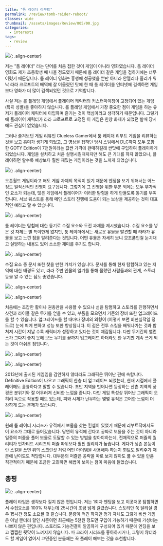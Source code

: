 ```yaml
---
title: "툼 레이더 리부트"
permalink: /review/tomb-raider-reboot/
classes: wide
thumbnail: /assets/images/Review/005/00.jpg
categories:
  - interests
tags:
  - review
---
```


![](/assets/images/Review/005/00.jpg){: .align-center}

저는 "툼 레이더" 라는 단어를 처음 접한 것이 게임이 아니라 영화였습니다. 툼 레이더 영화도 제가 초등학생 때 나올 정도였기 때문에 툼 레이더 같은 게임을 접하기에는 너무 어렸기 때문입니다. 툼 레이더 영화는 흥행에 성공했을 뿐만 아니라 안젤리나 졸리가 워낙 라라 크로프트의 배역에 잘 어울렸던 탓에 한 때 툼 레이더를 인터넷에 검색하면 게임보다 영화가 더 많이 검색되었던 것으로 기억합니다.

사실 저는 롤 플레잉 게임에서 플레이어 캐릭터의 커스터마이징이 고정되어 있는 게임(특히 성별)을 좋아하지 않습니다. 롤 플레잉 게임에서 가장 중요한 점이 게임을 하는 유저가 플레이어 캐릭터에 이입하며 즐기는 것이 핵심이라고 생각하기 때문입니다. 그렇기에 플레이어 캐릭터가 라라 크로프트로 고정된 이 게임은 한창 화제가 되었던 발매 당시에도 관심이 없었습니다.

그러나 즐겨보던 게임 리뷰인 Clueless Gamer에서 툼 레이더 리부트 게임을 리뷰하는 것을 보고 흥미가 생기게 되었고, 그 영상을 접하던 당시 스팀에서 DLC까지 모두 포함한 GOTY Edition이 7천원이라는 값싼 가격에 판매하길래 싼맛에 구입하여 플레이하게 되었습니다. 게임을 설치하고 처음 실행시킬때까지만 해도 큰 기대를 하지 않았으나, 플레이하면 할수록 예상보다 훨씬 재밌는 게임이라는 것을 느끼게 되었습니다.

![](/assets/images/Review/005/01.jpg){: .align-center}

오픈월드 게임이라고 해도 게임 자체의 목적이 있기 때문에 엔딩을 보기 위해서는 어느정도 일직선적인 진행이 요구됩니다. 그렇기에 그 진행을 위한 부분 외에는 모두 부가적인 요소가 되는데, 많은 게임에서 플레이어가 이러한 탐험을 하게 만들도록 동기를 부여합니다. 서브 퀘스트를 통해 메인 스토리 진행에 도움이 되는 보상을 제공하는 것이 대표적인 예라고 할 수 있습니다.

![](/assets/images/Review/005/02.jpg){: .align-center}

툼 레이더는 탐험에 대한 동기로 수집 요소와 도전 과제를 제시했습니다. 수집 요소를 넣은 것 자체는 별 특이한게 없지만, 툼 레이더에서는 새로운 유물을 발견할 때 라라가 유물을 보고 느낀 점을 알려준다는 것입니다. 어떤 유물은 자세히 보니 모조품인걸 눈치채고 실망하는 내용도 있어 소소한 재미를 주기도 합니다.

![](/assets/images/Review/005/03.jpg){: .align-center}

수집 요소 중 문서 또한 찾을 만한 가치가 있습니다. 문서를 통해 현재 탐험하고 있는 지역에 대한 배경도 있고, 라라 주변 인물의 일기를 통해 몰랐던 사람들과의 관계, 스토리 등을 알 수 있는 점도 좋았습니다.

![](/assets/images/Review/005/04.jpg){: .align-center}

![](/assets/images/Review/005/05.jpg){: .align-center}

처음에는 조잡한 활이나 권총만을 사용할 수 있으나 섬을 탐험하고 스토리를 진행하면서 샷건과 라이플 같은 무기를 얻을 수 있고, 부품을 모으면서 기존의 장비 또한 업그레이드를 할 수 있습니다. 업그레이드를 할 때마다 장비의 외형이 (어떻게 보면 비현실적일 정도로) 눈에 띄게 변하고 성능 또한 향상됩니다. 이 점은 전투 스킬을 배워나가는 것과 합쳐져 시간이 지날 수록 캐릭터가 성장하고 있다는 것이 체감됩니다. 다만 무기간의 밸런스가 그다지 좋지 못해 모든 무기를 끝까지 업그레이드 하더라도 한 무기만 계속 쓰게 되는 것이 아쉬운 점입니다.

![](/assets/images/Review/005/06.jpg){: .align-center}

![](/assets/images/Review/005/07.jpg){: .align-center}

2013년에 출시된 게임임을 감안하지 않더라도 그래픽은 뛰어난 편에 속합니다. Definitive Edition이 나오고 그래픽이 한층 더 업그레이드 되었는데, 현재 시점에서 플레이해도 훌륭하다고 말할 수 있습니다. 초반 지역을 벗어나면 등장하는 산촌 지역의 풍경은 분위기와 잘 어우러져 신비한 느낌을 줍니다. 다만 게임 특성상 뛰어난 그래픽이 오히려 독으로 작용할 때도 있는데, 피와 시체가 난무하는 몇몇 유적은 고어한 느낌이 더 강하게 드는 문제가 있습니다.

![](/assets/images/Review/005/08.jpg){: .align-center}

원래 툼 레이더 시리즈가 유적에서 보물을 찾는 컨셉이 있었기 때문에 리부트작에서도 이 요소가 그대로 들어갔습니다. 당연히 유적에 간다고 공짜로 보물을 주는 것이 아니라 일종의 퍼즐을 풀어 보물로 도달할 수 있는 방법을 찾아야하는데, 전체적으로 퍼즐의 퀄리티가 언차티드 시리즈의 퍼즐 따위보다 훨씬 퀄리티가 높습니다. 게다가 생존 본능이란 스킬을 쓰면 위의 스크린샷 처럼 어떤 아이템을 사용해야 하는지 힌트도 알려주기 때문에 난이도도 적당합니다. 대부분의 퍼즐은 공략을 따로 보지 않아도 풀 수 있을 만큼 직관적이기 때문에 조금만 고민하면 해법이 보이는 점이 마음에 들었습니다.

## 총평

![](/assets/images/Review/005/09.png){: .align-center}

플레이 타임은 생각보다 길지 않은 편입니다. 저는 1회차 엔딩을 보고 이곳저곳 탐험하면서 수집요소를 100% 채우는데 25시간이 조금 넘게 걸렸습니다. 스토리만 쭉 달리실 경우 15시간 정도 소요될 것 같습니다. 분량이 적긴 하지만 정가 자체도 그렇게 비싼 게임은 아닐 뿐더러 할인 시즌이면 최근에는 5천원 정도면 구입이 가능하기 때문에 가성비는 나쁘지 않은 편입니다. 스토리도 기승전결이 깔끔하게 구성되어 있기 때문에 엔딩을 보고 찝찝한 뒷맛이 느껴지지 않습니다. 파 크라이 시리즈를 좋아하시거나, 그렇지 않더라도 할 게임이 없어서 고민중인 분들께는 꼭 플레이 해보는 것을 추천합니다.